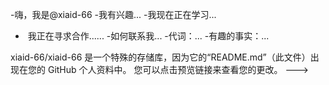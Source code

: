 -嗨，我是@xiaid-66
-我有兴趣...
-我现在正在学习...
- ️ 我正在寻求合作......
-如何联系我...
-代词：...
-有趣的事实：...


xiaid-66/xiaid-66 是一个特殊的存储库，因为它的“README.md”（此文件）出现在您的 GitHub 个人资料中。
您可以点击预览链接来查看您的更改。
--->
